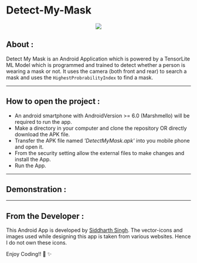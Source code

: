 # Detect-My-Mask

<div align="center">  
  <img src="https://user-images.githubusercontent.com/72121163/140019402-af84507f-64c5-49de-b327-e9ef863ee0e5.png" />
</div>

## About :
Detect My Mask is an Android Application which is powered by a TensorLite ML Model which is programmed and trained to detect whether a person is wearing a mask or not. It uses the camera (both front and rear) to search a mask and uses the ```HighestProbrabilityIndex``` to find a mask.

---

## How to open the project :

- An android smartphone with AndroidVersion >= 6.0 (Marshmello) will be required to run the app.
- Make a directory in your computer and clone the repository OR directly download the APK file.
- Transfer the APK file named *'DetectMyMask.apk'* into you mobile phone and open it.
- From the security setting allow the external files to make changes and install the App.
- Run the App.
---

## Demonstration :

---

## From the Developer :

This Android App is developed by <a target="_blank" href="https://siddydevelops.github.io/">Siddharth Singh<a/>. The vector-icons and images used while designing this app is taken from various websites. Hence I do not own these icons.

Enjoy Coding!! 🚀 ✨


